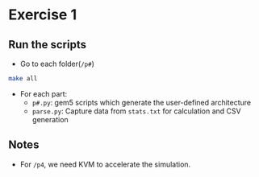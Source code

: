 # Exercise 1

## Run the scripts
- Go to each folder(`/p#`)
``` bash
make all
```
- For each part:
  - `p#.py`: gem5 scripts which generate the user-defined architecture
  - `parse.py`: Capture data from `stats.txt` for calculation and CSV generation

## Notes
- For `/p4`, we need KVM to accelerate the simulation.
